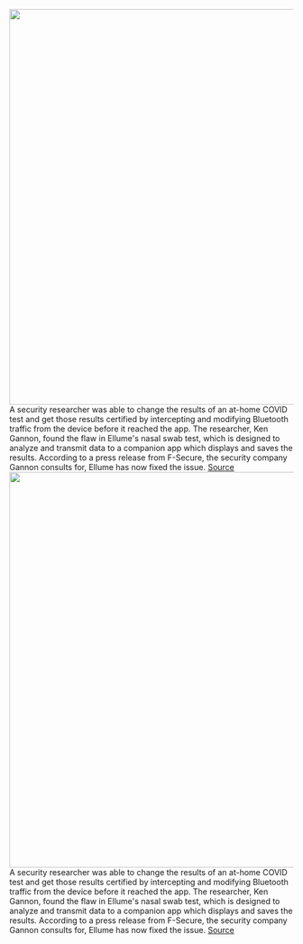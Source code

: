 <img src='https://cdn.vox-cdn.com/thumbor/XjthW3vTMx1G8pwZ98_3cHNNTHs=/0x0:1327x700/1200x800/filters:focal(461x316:673x528)/cdn.vox-cdn.com/uploads/chorus_image/image/70300937/img_product_consumer02.0.jpg' width='700px' /><br/>
A security researcher was able to change the results of an at-home COVID test and get those results certified by intercepting and modifying Bluetooth traffic from the device before it reached the app. The researcher, Ken Gannon, found the flaw in Ellume's nasal swab test, which is designed to analyze and transmit data to a companion app which displays and saves the results. According to a press release from F-Secure, the security company Gannon consults for, Ellume has now fixed the issue.
<a href='https://www.theverge.com/2021/12/21/22847222/ellume-at-home-covid-test-bluetooth-android-certification'> Source <a/><img src='https://cdn.vox-cdn.com/thumbor/XjthW3vTMx1G8pwZ98_3cHNNTHs=/0x0:1327x700/1200x800/filters:focal(461x316:673x528)/cdn.vox-cdn.com/uploads/chorus_image/image/70300937/img_product_consumer02.0.jpg' width='700px' /><br/>
A security researcher was able to change the results of an at-home COVID test and get those results certified by intercepting and modifying Bluetooth traffic from the device before it reached the app. The researcher, Ken Gannon, found the flaw in Ellume's nasal swab test, which is designed to analyze and transmit data to a companion app which displays and saves the results. According to a press release from F-Secure, the security company Gannon consults for, Ellume has now fixed the issue.
<a href='https://www.theverge.com/2021/12/21/22847222/ellume-at-home-covid-test-bluetooth-android-certification'> Source <a/>